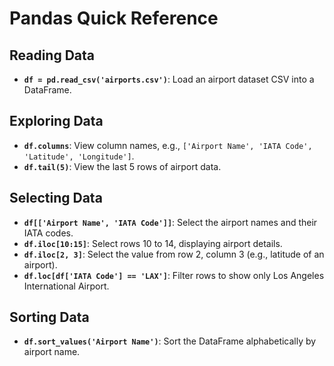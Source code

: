 # Pandas Quick Reference

## Reading Data
- **`df = pd.read_csv('airports.csv')`**: Load an airport dataset CSV into a DataFrame.

## Exploring Data
- **`df.columns`**: View column names, e.g., `['Airport Name', 'IATA Code', 'Latitude', 'Longitude']`.
- **`df.tail(5)`**: View the last 5 rows of airport data.

## Selecting Data
- **`df[['Airport Name', 'IATA Code']]`**: Select the airport names and their IATA codes.
- **`df.iloc[10:15]`**: Select rows 10 to 14, displaying airport details.
- **`df.iloc[2, 3]`**: Select the value from row 2, column 3 (e.g., latitude of an airport).
- **`df.loc[df['IATA Code'] == 'LAX']`**: Filter rows to show only Los Angeles International Airport.

## Sorting Data
- **`df.sort_values('Airport Name')`**: Sort the DataFrame alphabetically by airport name.


